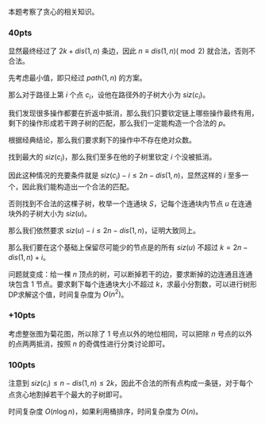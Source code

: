 本题考察了贪心的相关知识。

### 40pts

显然最终经过了 $2k+dis(1,n)$ 条边，因此 $n≡dis(1,n)( \bmod2)$ 就合法，否则不合法。

先考虑最小值，即只经过 $path(1,n)$ 的方案。

那么对于路径上第 $i$ 个点 $c_i$，设他在路径外的子树大小为 $siz(c_i)$。

我们发现很多操作都要在折返中抵消，那么我们只要钦定链上哪些操作最终有用，剩下的操作形成若干跨子树的匹配，那么我们一定能构造一个合法的 $p$。

根据经典结论，那么我们要求剩下的操作中不存在绝对众数。

找到最大的 $siz(c_i)$，那么我们至多在他的子树里钦定 $i$ 个没被抵消。

因此这种情况的充要条件就是 $siz(c_i)−i≤2n−dis(1,n)$，显然这样的 $i$ 至多一个，因此我们能构造出一个合法的匹配。

否则找到不合法的这棵子树，枚举一个连通块 $S$，记每个连通块内节点 $u$ 在连通块外的子树大小为 $siz(u)$。

那么我们依然要求 $siz(u)−i≤2n−dis(1,n)$，证明大致同上。

那么我们要在这个基础上保留尽可能少的节点是的所有 $siz(u)$ 不超过 $k=2n−dis(1,n)+i$。

问题就变成：给一棵 $n$ 顶点的树，可以断掉若干的边，要求断掉的边连通且连通块包含 $1$ 节点。要求剩下每个连通块大小不超过 $k$，求最小分割数，可以进行树形DP求解这个值，时间复杂度为 $O(n^2)$。

### +10pts

考虑整张图为菊花图，所以除了 $1$ 号点以外的地位相同，可以把除 $n$ 号点的以外的点两两抵消，按照 $n$ 的奇偶性进行分类讨论即可。

###  100pts

注意到 $siz(c_i)≤n−dis(1,n)≤2k$，因此不合法的所有点构成一条链，对于每个点贪心地割掉若干个最大的子树即可。

时间复杂度 $O(n \log n)$，如果利用桶排序，时间复杂度为 $O(n)$。
